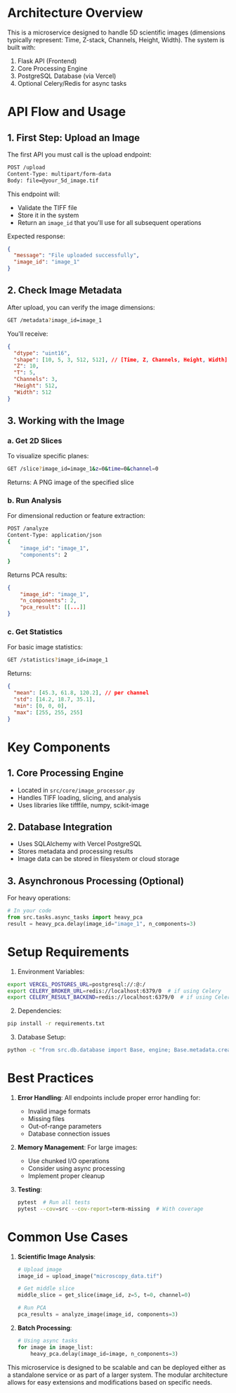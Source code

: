 # Architecture Overview

This is a microservice designed to handle 5D scientific images (dimensions typically represent: Time, Z-stack, Channels, Height, Width). The system is built with:

1. Flask API (Frontend)
2. Core Processing Engine
3. PostgreSQL Database (via Vercel)
4. Optional Celery/Redis for async tasks

# API Flow and Usage

## 1. First Step: Upload an Image

The first API you must call is the upload endpoint:

```bash
POST /upload
Content-Type: multipart/form-data
Body: file=@your_5d_image.tif
```

This endpoint will:

- Validate the TIFF file
- Store it in the system
- Return an `image_id` that you'll use for all subsequent operations

Expected response:

```json
{
  "message": "File uploaded successfully",
  "image_id": "image_1"
}
```

## 2. Check Image Metadata

After upload, you can verify the image dimensions:

```bash
GET /metadata?image_id=image_1
```

You'll receive:

```json
{
  "dtype": "uint16",
  "shape": [10, 5, 3, 512, 512], // [Time, Z, Channels, Height, Width]
  "Z": 10,
  "T": 5,
  "Channels": 3,
  "Height": 512,
  "Width": 512
}
```

## 3. Working with the Image

### a. Get 2D Slices

To visualize specific planes:

```bash
GET /slice?image_id=image_1&z=0&time=0&channel=0
```

Returns: A PNG image of the specified slice

### b. Run Analysis

For dimensional reduction or feature extraction:

```bash
POST /analyze
Content-Type: application/json
{
    "image_id": "image_1",
    "components": 2
}
```

Returns PCA results:

```json
{
    "image_id": "image_1",
    "n_components": 2,
    "pca_result": [[...]]
}
```

### c. Get Statistics

For basic image statistics:

```bash
GET /statistics?image_id=image_1
```

Returns:

```json
{
  "mean": [45.3, 61.8, 120.2], // per channel
  "std": [14.2, 18.7, 35.1],
  "min": [0, 0, 0],
  "max": [255, 255, 255]
}
```

# Key Components

## 1. Core Processing Engine

- Located in `src/core/image_processor.py`
- Handles TIFF loading, slicing, and analysis
- Uses libraries like tifffile, numpy, scikit-image

## 2. Database Integration

- Uses SQLAlchemy with Vercel PostgreSQL
- Stores metadata and processing results
- Image data can be stored in filesystem or cloud storage

## 3. Asynchronous Processing (Optional)

For heavy operations:

```python
# In your code
from src.tasks.async_tasks import heavy_pca
result = heavy_pca.delay(image_id="image_1", n_components=3)
```

# Setup Requirements

1. Environment Variables:

```bash
export VERCEL_POSTGRES_URL=postgresql://:@:/
export CELERY_BROKER_URL=redis://localhost:6379/0  # if using Celery
export CELERY_RESULT_BACKEND=redis://localhost:6379/0  # if using Celery
```

2. Dependencies:

```bash
pip install -r requirements.txt
```

3. Database Setup:

```bash
python -c "from src.db.database import Base, engine; Base.metadata.create_all(bind=engine)"
```

# Best Practices

1. **Error Handling**: All endpoints include proper error handling for:

   - Invalid image formats
   - Missing files
   - Out-of-range parameters
   - Database connection issues

2. **Memory Management**: For large images:

   - Use chunked I/O operations
   - Consider using async processing
   - Implement proper cleanup

3. **Testing**:
   ```bash
   pytest  # Run all tests
   pytest --cov=src --cov-report=term-missing  # With coverage
   ```

# Common Use Cases

1. **Scientific Image Analysis**:

   ```python
   # Upload image
   image_id = upload_image("microscopy_data.tif")

   # Get middle slice
   middle_slice = get_slice(image_id, z=5, t=0, channel=0)

   # Run PCA
   pca_results = analyze_image(image_id, components=3)
   ```

2. **Batch Processing**:
   ```python
   # Using async tasks
   for image in image_list:
       heavy_pca.delay(image_id=image, n_components=3)
   ```

This microservice is designed to be scalable and can be deployed either as a standalone service or as part of a larger system. The modular architecture allows for easy extensions and modifications based on specific needs.
